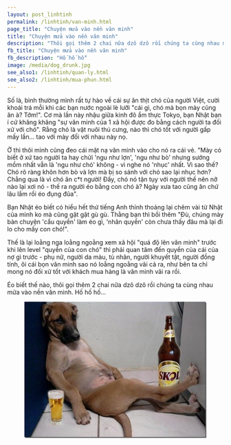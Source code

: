 ```yaml
---
layout: post_linhtinh
permalink: /linhtinh/van-minh.html
page_title: "Chuyện mửa vào nền văn minh"
title: "Chuyện mửa vào nền văn minh"
description: "Thôi gọi thêm 2 chai nữa dzô dzô rồi chúng ta cùng nhau mửa vào nền văn minh. Hố hố hố..."
fb_title: "Chuyện mửa vào nền văn minh"
fb_description: "Hố hố hố"
image: /media/dog_drunk.jpg
see_also1: /linhtinh/quan-ly.html
see_also2: /linhtinh/mua-phun.html
---
```


Số là, bình thường mình rất tự hào về cái sự ăn thịt chó của người Việt, cười khoái trá mỗi khi các bạn nước ngoài lè lưỡi "cái gì, chó mà bọn mày cũng ăn à? Tởm!". Cơ mà lần này nhậu giữa kinh đô ẩm thực Tokyo, bạn Nhật bạn í cứ khăng khăng "sự văn minh của 1 xã hội được đo bằng cách người ta đối xử với chó". Rằng chó là vật nuôi thú cưng, nào thì chó tốt với người gấp mấy lần... tao với mày đối với nhau này nọ.

Ờ thì thôi mình cũng đeo cái mặt nạ văn minh vào cho nó ra cái vẻ. "Mày có biết ở xứ tao người ta hay chửi 'ngu như lợn', 'ngu như bò' nhưng sướng mồm nhất vẫn là 'ngu như chó' không - vì nghe nó 'nhục' nhất. Vì sao thế? Chó rõ ràng khôn hơn bò và lợn mà bị so sánh với chó sao lại nhục hơn? Chẳng qua là vì chó ăn c*t người! Đấy, chó nó tận tụy với người thế nên nỡ nào lại xơi nó - thế ra người éo bằng con chó à? Ngày xưa tao cũng ăn chứ lâu lắm rồi éo đụng đũa".

Bạn Nhật éo biết có hiểu hết thứ tiếng Anh thỉnh thoảng lại chêm vài từ Nhật của mình ko mà cũng gật gật gù gù. Thằng bạn thì bồi thêm "Đù, chúng mày bàn chuyện 'cẩu quyền' làm éo gì, 'nhân quyền' còn chưa thấy đâu mà lại đi lo cho mấy con chó!".

Thế là lại loằng nga loằng ngoằng xem xã hội "quá độ lên văn minh" trước khi lên level "quyền của con chó" thì phải quan tâm đến quyền của cái của nợ gì trước - phụ nữ, người da màu, tù nhân, người khuyết tật, người đồng tính, ôi cái bọn văn minh sao nó loằng ngoằng vãi cả ra, như bên ta chỉ mong nó đối xử tốt với khách mua hàng là văn minh vãi ra rồi.

Éo biết thế nào, thôi gọi thêm 2 chai nữa dzô dzô rồi chúng ta cùng nhau mửa vào nền văn minh. Hố hố hố...

<figure>
  <div class="img-container">
  <img src="/media/dog_drunk.jpg" alt="Mửa vào nền văn minh"></img>
  </div>
</figure>